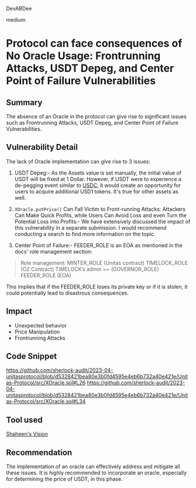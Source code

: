 DevABDee

medium

# Protocol can face consequences of No Oracle Usage: Frontrunning Attacks, USDT Depeg, and Center Point of Failure Vulnerabilities

## Summary
The absence of an Oracle in the protocol can give rise to significant issues such as Frontrunning Attacks, USDT Depeg, and Center Point of Failure Vulnerabilities.

## Vulnerability Detail
The lack of Oracle implementation can give rise to 3 issues:
1. USDT Depeg:-
As the Assets value is set manually, the initial value of USDT will be fixed at 1 Dollar. However, if USDT were to experience a de-pegging event similar to  [USDC](https://decrypt.co/123211/usdc-stablecoin-depegs-90-cents-circle-exposure-silicon-valley-bank/), it would create an opportunity for users to acquire additional USD1 tokens.
It's true for other assets as well.

2. `XOracle.putPrice()` Can Fall Victim to Front-running Attacks: Attackers Can Make Quick Profits, while Users Can Avoid Loss and even Turn the Potential Loss into Profits:-
We have extensively discussed the impact of this vulnerability in a separate submission. I would recommend conducting a search to find more information on the topic.

3. Center Point of Failure:-
FEEDER_ROLE is an EOA as mentioned in the docs' role management section:
> Role management:
MINTER_ROLE (Unitas contract)
TIMELOCK_ROLE (OZ Contract)
TIMELOCK’s admin == (GOVERNOR_ROLE)
FEEDER_ROLE (EOA)

This implies that if the FEEDER_ROLE loses its private key or if it is stolen, it could potentially lead to disastrous consequences.

## Impact
- Unexpected behavior
- Price Manipulation
- Frontrunning Attacks

## Code Snippet
https://github.com/sherlock-audit/2023-04-unitasprotocol/blob/d5328421bea80e3b0fd4595e4eb6b732a40e421e/Unitas-Protocol/src/XOracle.sol#L26
https://github.com/sherlock-audit/2023-04-unitasprotocol/blob/d5328421bea80e3b0fd4595e4eb6b732a40e421e/Unitas-Protocol/src/XOracle.sol#L34

## Tool used

[Shaheen's Vision](https://media.tenor.com/Ypeh_cbxA_gAAAAM/hunt-hunting.gif)

## Recommendation
The implementation of an oracle can effectively address and mitigate all these issues. It is highly recommended to incorporate an oracle, especially for determining the price of USDT, in this phase.
